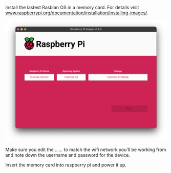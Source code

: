 Install the lastest Rasbian OS in a memory card. For details visit www.raspberrypi.org/documentation/installation/installing-images/.

![image info](./Images/RaspberryPi-Imager.png)

Make sure you edit the ...... to match the wifi network you'll be working from and note down the username and password for the device.

Insert the memory card into raspberry pi and power it up. 
